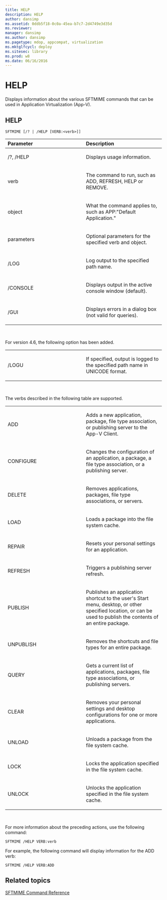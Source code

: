 ```yaml
---
title: HELP
description: HELP
author: dansimp
ms.assetid: 0ddb5f18-0c0a-45ea-b7c7-2d4749e3d35d
ms.reviewer: 
manager: dansimp
ms.author: dansimp
ms.pagetype: mdop, appcompat, virtualization
ms.mktglfcycl: deploy
ms.sitesec: library
ms.prod: w8
ms.date: 06/16/2016
---
```



# HELP


Displays information about the various SFTMIME commands that can be used in Application Virtualization (App-V).

## HELP


`SFTMIME [/? | /HELP [VERB:<verb>]]`

<table>
<colgroup>
<col width="50%" />
<col width="50%" />
</colgroup>
<thead>
<tr class="header">
<th align="left">Parameter</th>
<th align="left">Description</th>
</tr>
</thead>
<tbody>
<tr class="odd">
<td align="left"><p>/?, /HELP</p></td>
<td align="left"><p>Displays usage information.</p></td>
</tr>
<tr class="even">
<td align="left"><p>verb</p></td>
<td align="left"><p>The command to run, such as ADD, REFRESH, HELP or REMOVE.</p></td>
</tr>
<tr class="odd">
<td align="left"><p>object</p></td>
<td align="left"><p>What the command applies to, such as APP:&quot;Default Application.&quot;</p></td>
</tr>
<tr class="even">
<td align="left"><p>parameters</p></td>
<td align="left"><p>Optional parameters for the specified verb and object.</p></td>
</tr>
<tr class="odd">
<td align="left"><p>/LOG</p></td>
<td align="left"><p>Log output to the specified path name.</p></td>
</tr>
<tr class="even">
<td align="left"><p>/CONSOLE</p></td>
<td align="left"><p>Displays output in the active console window (default).</p></td>
</tr>
<tr class="odd">
<td align="left"><p>/GUI</p></td>
<td align="left"><p>Displays errors in a dialog box (not valid for queries).</p></td>
</tr>
</tbody>
</table>

 

For version 4.6, the following option has been added.

<table>
<colgroup>
<col width="50%" />
<col width="50%" />
</colgroup>
<tbody>
<tr class="odd">
<td align="left"><p>/LOGU</p></td>
<td align="left"><p>If specified, output is logged to the specified path name in UNICODE format.</p></td>
</tr>
</tbody>
</table>

 

The verbs described in the following table are supported.

<table>
<colgroup>
<col width="50%" />
<col width="50%" />
</colgroup>
<tbody>
<tr class="odd">
<td align="left"><p>ADD</p></td>
<td align="left"><p>Adds a new application, package, file type association, or publishing server to the App-V Client.</p></td>
</tr>
<tr class="even">
<td align="left"><p>CONFIGURE</p></td>
<td align="left"><p>Changes the configuration of an application, a package, a file type association, or a publishing server.</p></td>
</tr>
<tr class="odd">
<td align="left"><p>DELETE</p></td>
<td align="left"><p>Removes applications, packages, file type associations, or servers.</p></td>
</tr>
<tr class="even">
<td align="left"><p>LOAD</p></td>
<td align="left"><p>Loads a package into the file system cache.</p></td>
</tr>
<tr class="odd">
<td align="left"><p>REPAIR</p></td>
<td align="left"><p>Resets your personal settings for an application.</p></td>
</tr>
<tr class="even">
<td align="left"><p>REFRESH</p></td>
<td align="left"><p>Triggers a publishing server refresh.</p></td>
</tr>
<tr class="odd">
<td align="left"><p>PUBLISH</p></td>
<td align="left"><p>Publishes an application shortcut to the user's Start menu, desktop, or other specified location, or can be used to publish the contents of an entire package.</p></td>
</tr>
<tr class="even">
<td align="left"><p>UNPUBLISH</p></td>
<td align="left"><p>Removes the shortcuts and file types for an entire package.</p></td>
</tr>
<tr class="odd">
<td align="left"><p>QUERY</p></td>
<td align="left"><p>Gets a current list of applications, packages, file type associations, or publishing servers.</p></td>
</tr>
<tr class="even">
<td align="left"><p>CLEAR</p></td>
<td align="left"><p>Removes your personal settings and desktop configurations for one or more applications.</p></td>
</tr>
<tr class="odd">
<td align="left"><p>UNLOAD</p></td>
<td align="left"><p>Unloads a package from the file system cache.</p></td>
</tr>
<tr class="even">
<td align="left"><p>LOCK</p></td>
<td align="left"><p>Locks the application specified in the file system cache.</p></td>
</tr>
<tr class="odd">
<td align="left"><p>UNLOCK</p></td>
<td align="left"><p>Unlocks the application specified in the file system cache.</p></td>
</tr>
</tbody>
</table>

 

For more information about the preceding actions, use the following command:

`SFTMIME /HELP VERB:verb`

For example, the following command will display information for the ADD verb:

`SFTMIME /HELP VERB:ADD`

## Related topics


[SFTMIME Command Reference](sftmime--command-reference.md)

 

 





